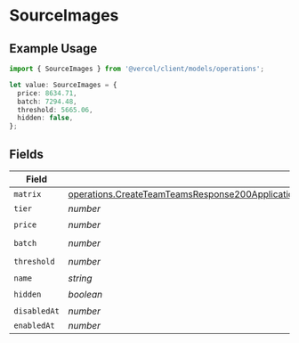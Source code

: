 # SourceImages

## Example Usage

```typescript
import { SourceImages } from '@vercel/client/models/operations';

let value: SourceImages = {
  price: 8634.71,
  batch: 7294.48,
  threshold: 5665.06,
  hidden: false,
};
```

## Fields

| Field        | Type                                                                                                                                                                                                                           | Required           | Description |
| ------------ | ------------------------------------------------------------------------------------------------------------------------------------------------------------------------------------------------------------------------------ | ------------------ | ----------- |
| `matrix`     | [operations.CreateTeamTeamsResponse200ApplicationJSONResponseBodyBillingInvoiceItemsSourceImagesMatrix](../../models/operations/createteamteamsresponse200applicationjsonresponsebodybillinginvoiceitemssourceimagesmatrix.md) | :heavy_minus_sign: | N/A         |
| `tier`       | _number_                                                                                                                                                                                                                       | :heavy_minus_sign: | N/A         |
| `price`      | _number_                                                                                                                                                                                                                       | :heavy_check_mark: | N/A         |
| `batch`      | _number_                                                                                                                                                                                                                       | :heavy_check_mark: | N/A         |
| `threshold`  | _number_                                                                                                                                                                                                                       | :heavy_check_mark: | N/A         |
| `name`       | _string_                                                                                                                                                                                                                       | :heavy_minus_sign: | N/A         |
| `hidden`     | _boolean_                                                                                                                                                                                                                      | :heavy_check_mark: | N/A         |
| `disabledAt` | _number_                                                                                                                                                                                                                       | :heavy_minus_sign: | N/A         |
| `enabledAt`  | _number_                                                                                                                                                                                                                       | :heavy_minus_sign: | N/A         |
